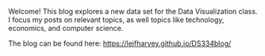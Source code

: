 Welcome!
This blog explores a new data set for the Data Visualization class. I focus my posts on relevant topics, as well topics like technology, economics, and computer science.

The blog can be found here: https://leifharvey.github.io/DS334blog/
